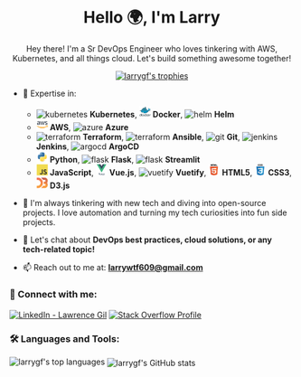 <h1 align="center">Hello 🌍, I'm Larry</h1>

<p align="center">Hey there! I'm a Sr DevOps Engineer who loves tinkering with AWS, Kubernetes, and all things cloud. Let's build something awesome together!</p>

<p align="center"><a href="https://github.com/ryo-ma/github-profile-trophy"><img src="https://github-profile-trophy.vercel.app/?username=larrygf" alt="larrygf's trophies" /></a></p>

- 🧠 Expertise in:

   <!-- Kubernetes related tools -->
   - <img src="https://www.vectorlogo.zone/logos/kubernetes/kubernetes-icon.svg" alt="kubernetes" width="20" height="20"/> **Kubernetes**, <img src="https://raw.githubusercontent.com/devicons/devicon/master/icons/docker/docker-original-wordmark.svg" alt="docker" width="20" height="20"/> **Docker**, <img src="https://avatars.githubusercontent.com/u/15859888?s=48&v=4" alt="helm" width="20" height="20"/> **Helm**

   <!-- AWS related tools -->
   - <img src="https://raw.githubusercontent.com/devicons/devicon/master/icons/amazonwebservices/amazonwebservices-original-wordmark.svg" alt="aws" width="20" height="20"/> **AWS**, <img src="https://www.vectorlogo.zone/logos/microsoft_azure/microsoft_azure-icon.svg" alt="azure" width="20" height="20"/> **Azure**

   <!-- Terraform & IaC related tools -->
   - <img src="https://www.vectorlogo.zone/logos/terraformio/terraformio-icon.svg" alt="terraform" width="20" height="20"/> **Terraform**, <img src="https://avatars.githubusercontent.com/u/1507452?s=48&v=4" alt="terraform" width="20" height="20"/> **Ansible**, <img src="https://www.vectorlogo.zone/logos/git-scm/git-scm-icon.svg" alt="git" width="20" height="20"/> **Git**, <img src="https://www.vectorlogo.zone/logos/jenkins/jenkins-icon.svg" alt="jenkins" width="20" height="20"/> **Jenkins**, <img src="https://avatars.githubusercontent.com/u/30269780?s=48&v=4" alt="argocd" width="20" height="20"/> **ArgoCD**

   <!-- Python related tools -->
   - <img src="https://raw.githubusercontent.com/devicons/devicon/master/icons/python/python-original.svg" alt="python" width="20" height="20"/> **Python**, <img src="https://www.vectorlogo.zone/logos/pocoo_flask/pocoo_flask-icon.svg" alt="flask" width="20" height="20"/> **Flask**, <img src="https://streamlit.io/images/brand/streamlit-mark-color.svg" alt="flask" width="20" height="20"/> **Streamlit**

   <!-- Web related tools -->
   - <img src="https://raw.githubusercontent.com/devicons/devicon/master/icons/javascript/javascript-original.svg" alt="javascript" width="20" height="20"/> **JavaScript**, <img src="https://raw.githubusercontent.com/devicons/devicon/master/icons/vuejs/vuejs-original-wordmark.svg" alt="vuejs" width="20" height="20"/> **Vue.js**, <img src="https://bestofjs.org/logos/vuetify.svg" alt="vuetify" width="20" height="20"/> **Vuetify**, <img src="https://raw.githubusercontent.com/devicons/devicon/master/icons/html5/html5-original-wordmark.svg" alt="html5" width="20" height="20"/> **HTML5**, <img src="https://raw.githubusercontent.com/devicons/devicon/master/icons/css3/css3-original-wordmark.svg" alt="css3" width="20" height="20"/> **CSS3**, <img src="https://raw.githubusercontent.com/devicons/devicon/master/icons/d3js/d3js-original.svg" alt="d3js" width="20" height="20"/> **D3.js**


- 🚀 I'm always tinkering with new tech and diving into open-source projects. I love automation and turning my tech curiosities into fun side projects.
- 💬 Let's chat about **DevOps best practices, cloud solutions, or any tech-related topic!**
- 📫 Reach out to me at: **larrywtf609@gmail.com**

<h3 align="left">🔗 Connect with me:</h3>
<p align="left">
<a href="https://linkedin.com/in/lawrence-gil-689405139" target="blank"><img align="center" src="https://raw.githubusercontent.com/rahuldkjain/github-profile-readme-generator/master/src/images/icons/Social/linked-in-alt.svg" alt="LinkedIn - Lawrence Gil" height="30" width="40" /></a>
<a href="https://stackoverflow.com/users/12270722" target="blank"><img align="center" src="https://raw.githubusercontent.com/rahuldkjain/github-profile-readme-generator/master/src/images/icons/Social/stack-overflow.svg" alt="Stack Overflow Profile" height="30" width="40" /></a>
</p>

<h3 align="left">🛠 Languages and Tools:</h3>
<p align="left">
<!-- I've kept the original icons and added a few that you mentioned in your profile to better represent your skills -->
<!-- ... [Original icons go here] ... -->
</p>

<p><img align="left" src="https://github-readme-stats.vercel.app/api/top-langs?username=larrygf&show_icons=true&locale=en&layout=compact&hide=scss,css,html&exclude_repo=ElectroNuxt-Base,FileSync,Lilipad_2.0" alt="larrygf's top languages" /></p>

<p>&nbsp;<img align="center" src="https://github-readme-stats.vercel.app/api?username=larrygf&show_icons=true&theme=transparent&locale=en" alt="larrygf's GitHub stats" /></p>
